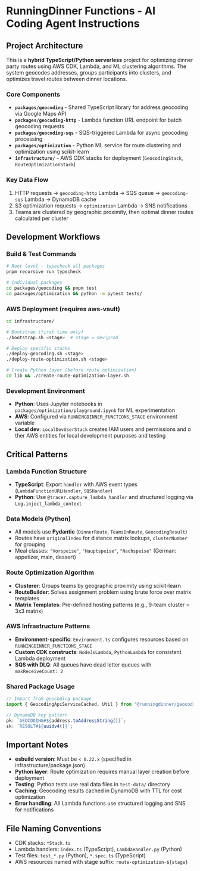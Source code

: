 # RunningDinner Functions - AI Coding Agent Instructions

## Project Architecture

This is a **hybrid TypeScript/Python serverless** project for optimizing dinner party routes using AWS CDK, Lambda, and ML clustering algorithms. The system geocodes addresses, groups participants into clusters, and optimizes travel routes between dinner locations.

### Core Components

- **`packages/geocoding`** - Shared TypeScript library for address geocoding via Google Maps API
- **`packages/geocoding-http`** - Lambda function URL endpoint for batch geocoding requests
- **`packages/geocoding-sqs`** - SQS-triggered Lambda for async geocoding processing
- **`packages/optimization`** - Python ML service for route clustering and optimization using scikit-learn
- **`infrastructure/`** - AWS CDK stacks for deployment (`GeocodingStack`, `RouteOptimizationStack`)

### Key Data Flow

1. HTTP requests → `geocoding-http` Lambda → SQS queue → `geocoding-sqs` Lambda → DynamoDB cache
2. S3 optimization requests → `optimization` Lambda → SNS notifications
3. Teams are clustered by geographic proximity, then optimal dinner routes calculated per cluster

## Development Workflows

### Build & Test Commands

```bash
# Root level - typecheck all packages
pnpm recursive run typecheck

# Individual packages
cd packages/geocoding && pnpm test
cd packages/optimization && python -m pytest tests/
```

### AWS Deployment (requires aws-vault)

```bash
cd infrastructure/

# Bootstrap (first time only)
./bootstrap.sh <stage>  # stage = dev|prod

# Deploy specific stacks
./deploy-geocoding.sh <stage>
./deploy-route-optimization.sh <stage>

# Create Python layer (before route optimization)
cd lib && ./create-route-optimization-layer.sh
```

### Development Environment

- **Python**: Uses Jupyter notebooks in `packages/optimization/playground.ipynb` for ML experimentation
- **AWS**: Configured via `RUNNINGDINNER_FUNCTIONS_STAGE` environment variable
- **Local dev**: `LocalDevUserStack` creates IAM users and permissions and o ther AWS entities for local development purposes and testing

## Critical Patterns

### Lambda Function Structure

- **TypeScript**: Export `handler` with AWS event types (`LambdaFunctionURLHandler`, `SQSHandler`)
- **Python**: Use `@tracer.capture_lambda_handler` and structured logging via `Log.inject_lambda_context`

### Data Models (Python)

- All models use **Pydantic** (`DinnerRoute`, `TeamsOnRoute`, `GeocodingResult`)
- Routes have `originalIndex` for distance matrix lookups, `clusterNumber` for grouping
- Meal classes: `"Vorspeise"`, `"Hauptspeise"`, `"Nachspeise"` (German: appetizer, main, dessert)

### Route Optimization Algorithm

- **Clusterer**: Groups teams by geographic proximity using scikit-learn
- **RouteBuilder**: Solves assignment problem using brute force over matrix templates
- **Matrix Templates**: Pre-defined hosting patterns (e.g., 9-team cluster = 3x3 matrix)

### AWS Infrastructure Patterns

- **Environment-specific**: `Environment.ts` configures resources based on `RUNNINGDINNER_FUNCTIONS_STAGE`
- **Custom CDK constructs**: `NodeJsLambda`, `PythonLambda` for consistent Lambda deployment
- **SQS with DLQ**: All queues have dead letter queues with `maxReceiveCount: 2`

### Shared Package Usage

```typescript
// Import from geocoding package
import { GeocodingApiServiceCached, Util } from "@runningdinner/geocoding";

// DynamoDB key pattern
pk: `GEOCODING#${address.toAddressString()}`;
sk: `RESULT#${uuidv4()}`;
```

## Important Notes

- **esbuild version**: Must be `< 0.22.x` (specified in infrastructure/package.json)
- **Python layer**: Route optimization requires manual layer creation before deployment
- **Testing**: Python tests use real data files in `test-data/` directory
- **Caching**: Geocoding results cached in DynamoDB with TTL for cost optimization
- **Error handling**: All Lambda functions use structured logging and SNS for notifications

## File Naming Conventions

- CDK stacks: `*Stack.ts`
- Lambda handlers: `index.ts` (TypeScript), `LambdaHandler.py` (Python)
- Test files: `test_*.py` (Python), `*.spec.ts` (TypeScript)
- AWS resources named with stage suffix: `route-optimization-${stage}`
